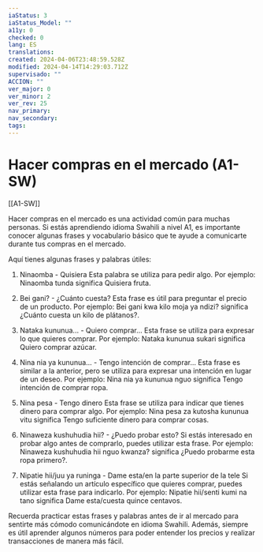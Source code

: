 ```yaml
---
iaStatus: 3
iaStatus_Model: ""
a11y: 0
checked: 0
lang: ES
translations: 
created: 2024-04-06T23:48:59.528Z
modified: 2024-04-14T14:29:03.712Z
supervisado: ""
ACCION: ""
ver_major: 0
ver_minor: 2
ver_rev: 25
nav_primary: 
nav_secondary: 
tags:
---
```

# Hacer compras en el mercado (A1-SW)

[[A1-SW]]

Hacer compras en el mercado es una actividad común para muchas personas. Si estás aprendiendo idioma Swahili a nivel A1, es importante conocer algunas frases y vocabulario básico que te ayude a comunicarte durante tus compras en el mercado.

Aquí tienes algunas frases y palabras útiles:

1. Ninaomba - Quisiera
   Esta palabra se utiliza para pedir algo. Por ejemplo: Ninaomba tunda significa Quisiera fruta.

2. Bei gani? - ¿Cuánto cuesta?
   Esta frase es útil para preguntar el precio de un producto. Por ejemplo: Bei gani kwa kilo moja ya ndizi? significa ¿Cuánto cuesta un kilo de plátanos?.

3. Nataka kununua... - Quiero comprar...
   Esta frase se utiliza para expresar lo que quieres comprar. Por ejemplo: Nataka kununua sukari significa Quiero comprar azúcar.

4. Nina nia ya kununua... - Tengo intención de comprar...
   Esta frase es similar a la anterior, pero se utiliza para expresar una intención en lugar de un deseo. Por ejemplo: Nina nia ya kununua nguo significa Tengo intención de comprar ropa.

5. Nina pesa - Tengo dinero
   Esta frase se utiliza para indicar que tienes dinero para comprar algo. Por ejemplo: Nina pesa za kutosha kununua vitu significa Tengo suficiente dinero para comprar cosas.

6. Ninaweza kushuhudia hii? - ¿Puedo probar esto?
   Si estás interesado en probar algo antes de comprarlo, puedes utilizar esta frase. Por ejemplo: Ninaweza kushuhudia hii nguo kwanza? significa ¿Puedo probarme esta ropa primero?.

7. Nipatie hii/juu ya runinga - Dame esta/en la parte superior de la tele
   Si estás señalando un artículo específico que quieres comprar, puedes utilizar esta frase para indicarlo. Por ejemplo: Nipatie hii/senti kumi na tano significa Dame esta/cuesta quince centavos.

Recuerda practicar estas frases y palabras antes de ir al mercado para sentirte más cómodo comunicándote en idioma Swahili. Además, siempre es útil aprender algunos números para poder entender los precios y realizar transacciones de manera más fácil.
